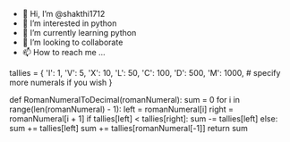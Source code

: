 - 👋 Hi, I’m @shakthi1712
- 👀 I’m interested in python 
- 🌱 I’m currently learning python
- 💞️ I’m looking to collaborate
- 📫 How to reach me ...

<!---
shakthi1712/shakthi1712 is a ✨ special ✨ repository because its `README.md` (this file) appears on your GitHub profile.
You can click the Preview link to take a look at your changes.
--->
tallies = {
    'I': 1,
    'V': 5,
    'X': 10,
    'L': 50,
    'C': 100,
    'D': 500,
    'M': 1000,
    # specify more numerals if you wish
}

def RomanNumeralToDecimal(romanNumeral):
    sum = 0
    for i in range(len(romanNumeral) - 1):
        left = romanNumeral[i]
        right = romanNumeral[i + 1]
        if tallies[left] < tallies[right]:
            sum -= tallies[left]
        else:
            sum += tallies[left]
    sum += tallies[romanNumeral[-1]]
    return sum
